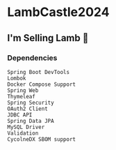 # LambCastle2024

## I'm Selling Lamb 🐑

### Dependencies
```shell
Spring Boot DevTools
Lombok
Docker Compose Support
Spring Web
Thymeleaf
Spring Security
OAuth2 Client
JDBC API
Spring Data JPA
MySQL Driver
Validation
CycolneDX SBOM support
```
